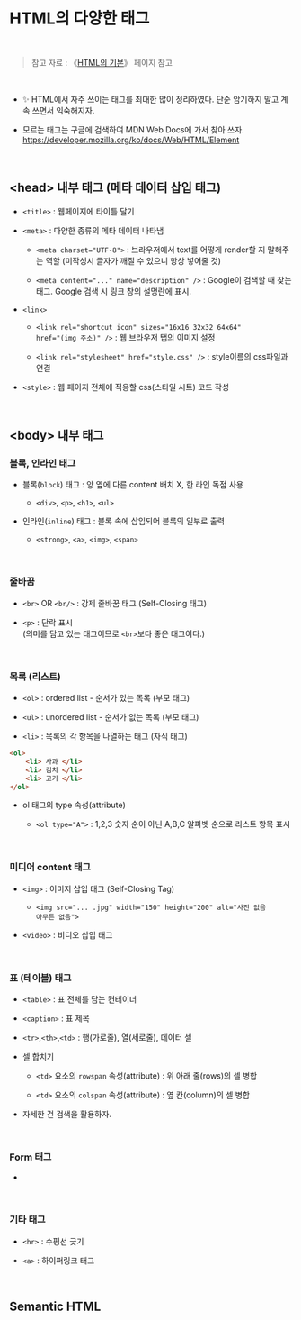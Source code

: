 # HTML의 다양한 태그

<br/>

>  참고 자료 : 《<a href="https://github.com/SangYoonLee1231/TIL/blob/main/HTML%20%26%20CSS/html_basic_concept.md">HTML의 기본</a>》 페이지 참고

<br/>

* ✨ HTML에서 자주 쓰이는 태그를 최대한 많이 정리하였다. 단순 암기하지 말고 계속 쓰면서 익숙해지자.

* 모르는 태그는 구글에 검색하여 MDN Web Docs에 가서 찾아 쓰자. <br/>
https://developer.mozilla.org/ko/docs/Web/HTML/Element

<br/>

## \<head> 내부 태그 (메타 데이터 삽입 태그)

* <code>\<title></code> : 웹페이지에 타이틀 달기

* <code>\<meta></code> :  다양한 종류의 메타 데이터 나타냄
  
  * <code>\<meta charset="UTF-8"></code> : 브라우저에서 text를 어떻게 render할 지 말해주는 역할 (미작성시 글자가 깨질 수 있으니 항상 넣어줄 것)
  
  * <code>\<meta content="..." name="description" /></code> : Google이 검색할 때 찾는 태그. Google 검색 시 링크 창의 설명란에 표시.

* <code>\<link></code>

  * <code>\<link rel="shortcut icon" sizes="16x16 32x32 64x64" href="(img 주소)" /></code> : 웹 브라우저 탭의 이미지 설정

  * <code>\<link rel="stylesheet" href="style.css" /></code> : style이름의 css파일과 연결

* <code>\<style></code> : 웹 페이지 전체에 적용할 css(스타일 시트) 코드 작성

<br/>

## \<body> 내부 태그

### 블록, 인라인 태그
    
* 블록(<code>block</code>) 태그 : 양 옆에 다른 content 배치 X, 한 라인 독점 사용
    
    * <code>\<div></code>, <code>\<p></code>, <code>\<h1></code>, <code>\<ul></code>
    
* 인라인(<code>inline</code>) 태그 : 블록 속에 삽입되어 블록의 일부로 출력
    
    * <code>\<strong></code>, <code>\<a></code>, <code>\<img></code>, <code>\<span></code>

<br/>

### 줄바꿈

* <code>\<br></code> OR <code>\<br/></code> : 강제 줄바꿈 태그 (Self-Closing 태그)

* <code>\<p></code> : 단락 표시  
(의미를 담고 있는 태그이므로 <code>\<br></code>보다 좋은 태그이다.)

<br/>

### 목록 (리스트)

* <code>\<ol></code> : ordered list - 순서가 있는 목록 (부모 태그)

* <code>\<ul></code> : unordered list - 순서가 없는 목록 (부모 태그)

* <code>\<li></code> : 목록의 각 항목을 나열하는 태그 (자식 태그)

```html
<ol>
    <li> 사과 </li>
    <li> 김치 </li>
    <li> 고기 </li>
</ol>
```

* ol 태그의 type 속성(attribute) 

  * <code>\<ol type="A"></code> : 1,2,3 숫자 순이 아닌 A,B,C 알파벳 순으로 리스트 항목 표시

<br/>

### 미디어 content 태그

* <code>\<img></code> : 이미지 삽입 태그 (Self-Closing Tag)

  * <code>\<img src="... .jpg" width="150" height="200" alt="사진 없음 아무튼 없음"></code>

* <code>\<video></code> : 비디오 삽입 태그

<br/>

### 표 (테이블) 태그

* <code>\<table></code> : 표 전체를 담는 컨테이너

* <code>\<caption></code> : 표 제목

* <code>\<tr></code>,<code>\<th></code>,<code>\<td></code> : 행(가로줄), 열(세로줄), 데이터 셀

* 셀 합치기

  * <code>\<td></code> 요소의 <code>rowspan</code> 속성(attribute) : 위 아래 줄(rows)의 셀 병합

  * <code>\<td></code> 요소의 <code>colspan</code> 속성(attribute) : 옆 칸(column)의 셀 병합

* 자세한 건 검색을 활용하자.

<br/>

### Form 태그

*  

<br/>

### 기타 태그

* <code>\<hr></code> : 수평선 긋기

* <code>\<a></code> : 하이퍼링크 태그

<br/>

## Semantic HTML
